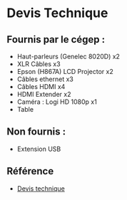 # Devis Technique

## Fournis par le cégep :

* Haut-parleurs (Genelec 8020D) x2
* XLR Câbles x3
* Epson (H867A) LCD Projector x2
* Câbles ethernet x3
* Câbles HDMI x4
* HDMI Extender x2
* Caméra : Logi HD 1080p x1
* Table

## Non fournis :

* Extension USB

## Référence

* [Devis technique](https://tim-montmorency.com/582523-gestion/#/contenus/3_planification/50_devis_technique/)

